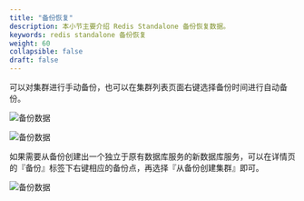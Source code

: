 ```yaml
---
title: "备份恢复"
description: 本小节主要介绍 Redis Standalone 备份恢复数据。 
keywords: redis standalone 备份恢复
weight: 60
collapsible: false
draft: false
---
```


  


可以对集群进行手动备份，也可以在集群列表页面右键选择备份时间进行自动备份。

![备份数据](../../_images/backup_data_1.png)

![备份数据](../../_images/backup_data_2.png)

如果需要从备份创建出一个独立于原有数据库服务的新数据库服务，可以在详情页的『备份』标签下右键相应的备份点，再选择『从备份创建集群』即可。

![备份数据](../../_images/backup_data_3.png)
